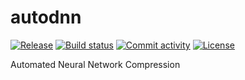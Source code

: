 # autodnn

[![Release](https://img.shields.io/github/v/release/e0lithic/autodnn)](https://img.shields.io/github/v/release/e0lithic/autodnn)
[![Build status](https://img.shields.io/github/actions/workflow/status/e0lithic/autodnn/main.yml?branch=main)](https://github.com/e0lithic/autodnn/actions/workflows/main.yml?query=branch%3Amain)
[![Commit activity](https://img.shields.io/github/commit-activity/m/e0lithic/autodnn)](https://img.shields.io/github/commit-activity/m/e0lithic/autodnn)
[![License](https://img.shields.io/github/license/e0lithic/autodnn)](https://img.shields.io/github/license/e0lithic/autodnn)

Automated Neural Network Compression
